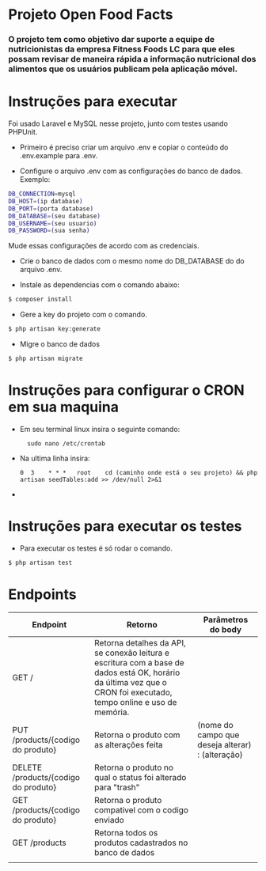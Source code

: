 # Projeto Open Food Facts

### O projeto tem como objetivo dar suporte a equipe de nutricionistas da empresa Fitness Foods LC para que eles possam revisar de maneira rápida a informação nutricional dos alimentos que os usuários publicam pela aplicação móvel.

# Instruções para executar

Foi usado Laravel e MySQL nesse projeto, junto com testes usando PHPUnit.

* Primeiro é preciso criar um arquivo .env e copiar o conteúdo do .env.example para .env.

* Configure o arquivo .env com as configurações do banco de dados.
Exemplo:
```sh
DB_CONNECTION=mysql
DB_HOST=(ip database)
DB_PORT=(porta database)
DB_DATABASE=(seu database)
DB_USERNAME=(seu usuario)
DB_PASSWORD=(sua senha)
```
Mude essas configurações de acordo com as credenciais.
* Crie o banco de dados com o mesmo nome do DB_DATABASE do do arquivo .env.

* Instale as dependencias com o comando abaixo:

```sh
$ composer install
```
* Gere a key do projeto com o comando.

```sh
$ php artisan key:generate
```
* Migre o banco de dados
```sh
$ php artisan migrate
```
# Instruções para configurar o CRON em sua maquina

* Em seu terminal linux insira o seguinte comando:
  ```
    sudo nano /etc/crontab
  ```
  
* Na ultima linha insira:

    ```
    0  3    * * *   root    cd (caminho onde está o seu projeto) && php artisan seedTables:add >> /dev/null 2>&1
    ```

* 
# Instruções para executar os testes


* Para executar os testes é só rodar o comando.

```sh
$ php artisan test
```

# Endpoints

| Endpoint                             | Retorno                                                                                                                                                             | Parâmetros do body                               |
| ------------------------------------ | ------------------------------------------------------------------------------------------------------------------------------------------------------------------- | ------------------------------------------------ |
| GET /                                | Retorna detalhes da API, se conexão leitura e escritura com a base de dados está OK, horário da última vez que o CRON foi executado, tempo online e uso de memória. |                                                  |
| PUT /products/{codigo do produto}    | Retorna o produto com as alterações feita                                                                                                                           | (nome do campo que deseja alterar) : (alteração) |
| DELETE /products/{codigo do produto} | Retorna o produto no qual o status foi alterado para "trash"                                                                                                        |                                                  |
| GET /products/{codigo do produto}    | Retorna o produto compativel com o codigo enviado                                                                                                                   |                                                  |
| GET /products                        | Retorna todos os produtos cadastrados no banco de dados                                                                                                             |
|                                      |

